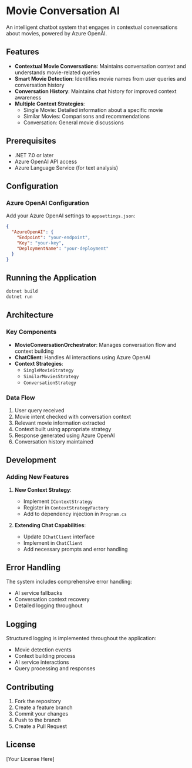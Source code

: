# Movie Conversation AI

An intelligent chatbot system that engages in contextual conversations about movies, powered by Azure OpenAI.

## Features

- **Contextual Movie Conversations**: Maintains conversation context and understands movie-related queries
- **Smart Movie Detection**: Identifies movie names from user queries and conversation history
- **Conversation History**: Maintains chat history for improved context awareness
- **Multiple Context Strategies**:
  - Single Movie: Detailed information about a specific movie
  - Similar Movies: Comparisons and recommendations
  - Conversation: General movie discussions

## Prerequisites

- .NET 7.0 or later
- Azure OpenAI API access
- Azure Language Service (for text analysis)

## Configuration

### Azure OpenAI Configuration

Add your Azure OpenAI settings to `appsettings.json`:
```json
{
  "AzureOpenAI": {
    "Endpoint": "your-endpoint",
    "Key": "your-key",
    "DeploymentName": "your-deployment"
  }
}
```

## Running the Application

```bash
dotnet build
dotnet run
```

## Architecture

### Key Components

- **MovieConversationOrchestrator**: Manages conversation flow and context building
- **ChatClient**: Handles AI interactions using Azure OpenAI
- **Context Strategies**:
  - `SingleMovieStrategy`
  - `SimilarMoviesStrategy`
  - `ConversationStrategy`

### Data Flow

1. User query received
2. Movie intent checked with conversation context
3. Relevant movie information extracted
4. Context built using appropriate strategy
5. Response generated using Azure OpenAI
6. Conversation history maintained

## Development

### Adding New Features

1. **New Context Strategy**:
   - Implement `IContextStrategy`
   - Register in `ContextStrategyFactory`
   - Add to dependency injection in `Program.cs`

2. **Extending Chat Capabilities**:
   - Update `IChatClient` interface
   - Implement in `ChatClient`
   - Add necessary prompts and error handling

## Error Handling

The system includes comprehensive error handling:
- AI service fallbacks
- Conversation context recovery
- Detailed logging throughout

## Logging

Structured logging is implemented throughout the application:
- Movie detection events
- Context building process
- AI service interactions
- Query processing and responses

## Contributing

1. Fork the repository
2. Create a feature branch
3. Commit your changes
4. Push to the branch
5. Create a Pull Request

## License

[Your License Here] 